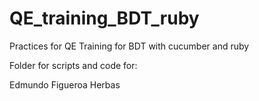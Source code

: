 # QE_training_BDT_ruby

Practices for QE Training for BDT with cucumber and ruby

Folder for scripts and code for:

Edmundo Figueroa Herbas